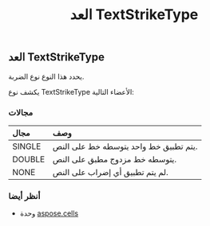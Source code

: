 ﻿---
title: العد TextStrikeType
second_title: Aspose.Cells for Python via .NET API المراجع
description:
type: docs
weight: 2570
url: /ar/python-net/aspose.cells/textstriketype/
is_root: false
---
##  العد TextStrikeType
يحدد هذا النوع نوع الضربة.



يكشف نوع TextStrikeType الأعضاء التالية:

###  مجالات
| مجال| وصف|
| :- | :- |
| SINGLE | يتم تطبيق خط واحد يتوسطه خط على النص.|
| DOUBLE | يتوسطه خط مزدوج مطبق على النص.|
| NONE | لم يتم تطبيق أي إضراب على النص.|



###  أنظر أيضا
* وحدة [aspose.cells](..)
